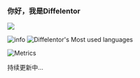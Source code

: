 ### 你好，我是Diffelentor

![](https://visitor-badge.glitch.me/badge?page_id=Diffelentor.readme)

![info](https://github-readme-stats.vercel.app/api?username=Diffelentor&show_icons=true&count_private=true&hide=prs&theme=default_repocard)
![Diffelentor's Most used languages](https://github-readme-stats.vercel.app/api/top-langs/?username=Diffelentor&layout=compact&hide_border=true&langs_count=10)


![Metrics](https://metrics.lecoq.io/DIffelentor?template=classic&config.timezone=Asia%2FShanghai)

持续更新中...
